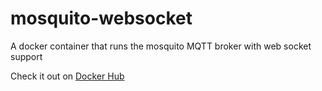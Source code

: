 # mosquito-websocket
A docker container that runs the mosquito MQTT broker with web socket support

Check it out on [Docker Hub](https://hub.docker.com/r/zackmattor/mosquito-websocket)
